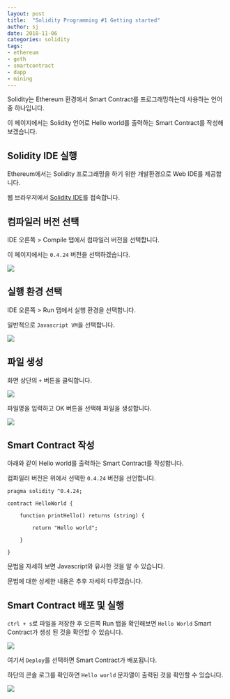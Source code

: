 ```yaml
---
layout: post
title:  "Solidity Programming #1 Getting started"
author: sj
date: 2018-11-06
categories: solidity
tags:
- ethereum
- geth
- smartcontract
- dapp
- mining
---
```


Solidity는 Ethereum 환경에서 Smart Contract를 프로그래밍하는데 사용하는 언어 중 하나입니다.

이 페이지에서는 Solidity 언어로 Hello world를 출력하는 Smart Contract를 작성해보겠습니다.

## Solidity IDE 실행

Ethereum에서는 Solidity 프로그래밍을 하기 위한 개발환경으로 Web IDE를 제공합니다.

웹 브라우저에서 [Solidity IDE](http://remix.ethereum.org)를 접속합니다.

## 컴파일러 버전 선택

IDE 오른쪽 > Compile 탭에서 컴파일러 버전을 선택합니다.

이 페이지에서는 `0.4.24` 버전을 선택하겠습니다.

![](/blog/assets/images/solidity/select-compiler-version.png)

## 실행 환경 선택

IDE 오른쪽 > Run 탭에서 실행 환경을 선택합니다.

일반적으로 `Javascript VM`을 선택합니다.

![](/blog/assets/images/solidity/select-running-environment.png)

## 파일 생성

화면 상단의 `+` 버튼을 클릭합니다.

![](/blog/assets/images/solidity/create-file1.png)

파일명을 입력하고 OK 버튼을 선택해 파일을 생성합니다.

![](/blog/assets/images/solidity/create-file2.png)

## Smart Contract 작성

아래와 같이 Hello world를 출력하는 Smart Contract를 작성합니다.

컴파일러 버전은 위에서 선택한 `0.4.24` 버전을 선언합니다.

```
pragma solidity ^0.4.24;

contract HelloWorld {

    function printHello() returns (string) {

        return "Hello world";

    }

}
```

문법을 자세히 보면 Javascript와 유사한 것을 알 수 있습니다.

문법에 대한 상세한 내용은 추후 자세히 다루겠습니다.

## Smart Contract 배포 및 실행

`ctrl + s`로 파일을 저장한 후 오른쪽 Run 탭을 확인해보면 `Hello World` Smart Contract가 생성
된 것을 확인할 수 있습니다.

![](/blog/assets/images/solidity/deploy-smart-contract.png)

여기서 `Deploy`를 선택하면 Smart Contract가 배포됩니다.

하단의 콘솔 로그를 확인하면 `Hello world` 문자열이 출력된 것을 확인할 수 있습니다.

![](/blog/assets/images/solidity/console-log.png)

